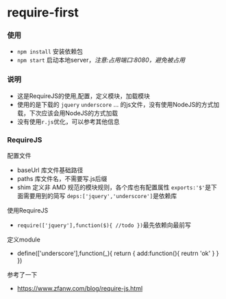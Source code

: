 # require-first

### 使用

* `npm install` 安装依赖包
* `npm start` 启动本地server，*注意:占用端口:8080，避免被占用*


### 说明
* 这是RequireJS的使用,配置，定义模块，加载模块
* 使用的是下载的 `jquery` `underscore` ... 的js文件，没有使用NodeJS的方式加载，下次应该会用NodeJS的方式加载
* 没有使用`r.js`优化，可以参考其他信息

### RequireJS

配置文件
* baseUrl 库文件基础路径
* paths 库文件名，不需要写.js后缀
* shim 定义非 AMD 规范的模块规则，各个库也有配置属性 `exports:'$'`是下面需要用到的简写 `deps:['jquery','underscore']`是依赖库

使用RequireJS
* `require(['jquery'],function($){ //todo })`最先依赖向最前写

定义module
* define(['underscore'],function(_){ return { add:function(){ reutrn 'ok' } } })

参考了一下

* https://www.zfanw.com/blog/require-js.html

